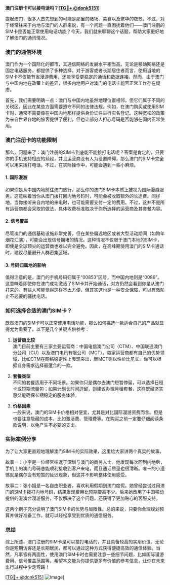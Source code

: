 **澳门注册卡可以接电话吗？[[TG💪+ @donk5151](https://t.me/s/donk5151)]**

提起澳门，很多人首先想到的可能是那里的赌场、美食以及繁华的夜景。不过，对于经常往来于内地与澳门的人群来说，有一个问题一直困扰着他们——澳门注册的SIM卡是否能正常使用电话功能？今天，我们就来聊聊这个话题，帮助大家更好地了解澳门的通讯情况。

### 澳门的通信环境

澳门作为一个国际化的都市，其通信网络的发展水平相当高。无论是移动网络还是固定电话服务，都提供了多种选择。对于游客或者长期居住者而言，使用当地的SIM卡不仅能节省漫游费用，还能享受更稳定的通话和数据连接。然而，由于澳门与中国内地在政策上的差异，很多内地用户对澳门的电话卡能否正常工作存在疑虑。

首先，我们需要明确一点：澳门与中国内地虽然地理位置相邻，但它们属于不同的关税区，因此在某些方面需要遵守不同的法律法规。例如，在澳门购买或使用SIM卡时，通常不需要像在中国内地那样提供身份证件进行实名登记。这种宽松的政策为来自世界各地的旅客提供了便利，但也让部分人担心号码是否能够在国内正常使用。

### 澳门注册卡的功能限制

那么，问题来了：澳门注册的SIM卡到底能不能接打电话呢？答案是肯定的，只要你的手机支持相应的频段，并且运营商没有人为设置障碍，那么澳门的SIM卡完全可以用来拨打电话。不过，在实际操作中，可能会遇到一些小麻烦。

#### 1. **国际漫游**
如果你是从中国内地前往澳门旅行，那么你的澳门SIM卡本质上被视为国际漫游服务。这意味着当你从澳门拨打回内地号码时，可能会被收取额外的长途费。同样地，当你接听来自内地的来电时，也可能需要支付一定的费用。不过，这并不是所有运营商都会采取的做法，具体收费标准取决于你所选择的运营商及其套餐内容。

#### 2. **信号覆盖**
尽管澳门的通信基础设施非常完善，但在某些偏远地区或者大型活动期间（如跨年烟花汇演），可能会出现信号拥堵的情况。这种情况不仅限于澳门本地的SIM卡，即使是全球顶尖的运营商也难以完全避免。因此，在高峰期使用澳门的SIM卡通话时，建议尽量避开人群密集区域。

#### 3. **号码归属地的影响**
值得注意的是，澳门的手机号码归属于“00853”区号，而中国内地则是“0086”。这意味着即使你在澳门成功激活了SIM卡并开始通话，对方仍然会看到你是从澳门打来的。有些人可能觉得这样不太方便，但其实这也是一种安全保障，可以有效防止不必要的骚扰电话。

### 如何选择合适的澳门SIM卡？

既然澳门的SIM卡可以正常使用电话功能，那么如何挑选一款适合自己的产品就显得尤为重要了。以下是几个关键点供参考：

1. **运营商比较**  
   澳门目前主要有三家主要运营商：中国电信澳门公司（CTM）、中国联通澳门分公司（CU）以及澳门电讯有限公司（MCT）。每家运营商都有自己的优势领域，比如CTM在网络稳定性上表现突出，而MCT则以性价比见长。你可以根据自身需求选择最适合的一款。

2. **套餐类型**  
   不同的套餐适用于不同场景。如果你只是偶尔去澳门短暂停留，可以选择日租卡或短期流量包；如果计划长时间逗留，则建议办理月租套餐，这样既经济实惠又能确保长期稳定的服务体验。

3. **价格因素**  
   一般来说，澳门的SIM卡价格相对便宜，尤其是对比国际漫游资费而言。但是也要注意隐藏的成本，比如激活费、管理费等。在购买之前一定要仔细阅读条款说明，以免产生不必要的支出。

### 实际案例分享

为了让大家更直观地理解澳门SIM卡的实际效果，这里给大家讲两个真实的故事。

故事一：小李是一位经常往返于深圳与澳门的商务人士。他发现每次回到内地后，手机上的澳门号码总能顺利接收到客户来电，而且通话质量也很清晰。唯一的小遗憾就是偶尔会有短暂的延迟现象，但这并不影响整体使用感受。

故事二：张小姐是一名自由职业者，喜欢利用假期到澳门度假。她曾经尝试过用澳门的SIM卡拨打内地号码，结果发现费用比预期要高不少。后来她改用了中国移动提供的港澳台漫游服务，不仅解决了这个问题，还获得了更加贴心的客服支持。

这两个例子充分说明了澳门SIM卡的优势与局限性。总的来说，只要你合理规划预算并做好准备工作，就可以轻松享受到优质的通信服务。

### 总结

综上所述，澳门注册的SIM卡是可以接打电话的，并且具备较高的实用价值。无论你是短期访客还是长期居民，都可以通过这种方式获得便捷高效的通信体验。当然，凡事皆有两面性，使用澳门SIM卡时也需要注意一些细节问题，比如国际漫游费用、信号覆盖范围等。希望本文能为你提供更多有价值的参考信息，让你在未来出行过程中少走弯路！

[[TG💪+ @donk5151](https://t.me/s/donk5151) ![Image](https://i.postimg.cc/rwNCRYN7/Snipaste-2025-04-30-17-27-05.png)]